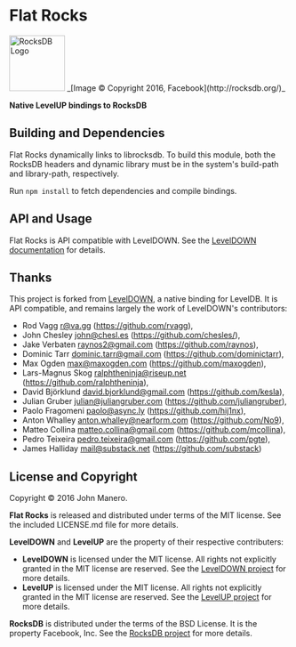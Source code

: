 Flat Rocks
=========

<img alt="RocksDB Logo" height="100" src="http://rocksdb.org/wp-content/themes/rocksdb/rocksdb.png">
_[Image © Copyright 2016, Facebook](http://rocksdb.org/)_

**Native LevelUP bindings to RocksDB**

## Building and Dependencies

Flat Rocks dynamically links to librocksdb. To build this module, both the RocksDB headers and dynamic library must be in the system's build-path and library-path, respectively.

Run `npm install` to fetch dependencies and compile bindings.

## API and Usage

Flat Rocks is API compatible with LevelDOWN. See the [LevelDOWN documentation](https://github.com/Level/leveldown#leveldown) for details.

## Thanks

This project is forked from [LevelDOWN](https://github.com/Level/leveldown), a native binding for LevelDB. It is API compatible, and remains largely the work of LevelDOWN's contributors:

* Rod Vagg <r@va.gg> (https://github.com/rvagg),
* John Chesley <john@chesl.es> (https://github.com/chesles/),
* Jake Verbaten <raynos2@gmail.com> (https://github.com/raynos),
* Dominic Tarr <dominic.tarr@gmail.com> (https://github.com/dominictarr),
* Max Ogden <max@maxogden.com> (https://github.com/maxogden),
* Lars-Magnus Skog <ralphtheninja@riseup.net> (https://github.com/ralphtheninja),
* David Björklund <david.bjorklund@gmail.com> (https://github.com/kesla),
* Julian Gruber <julian@juliangruber.com> (https://github.com/juliangruber),
* Paolo Fragomeni <paolo@async.ly> (https://github.com/hij1nx),
* Anton Whalley <anton.whalley@nearform.com> (https://github.com/No9),
* Matteo Collina <matteo.collina@gmail.com> (https://github.com/mcollina),
* Pedro Teixeira <pedro.teixeira@gmail.com> (https://github.com/pgte),
* James Halliday <mail@substack.net> (https://github.com/substack)

## License and Copyright

Copyright © 2016 John Manero.

**Flat Rocks** is released and distributed under terms of the MIT license. See the included LICENSE.md file for more details.

**LevelDOWN** and **LevelUP** are the property of their respective contributers:

* **LevelDOWN** is licensed under the MIT license. All rights not explicitly granted in the MIT license are reserved. See the [LevelDOWN project](https://github.com/Level/leveldown/blob/master/LICENSE.md) for more details.
* **LevelUP** is licensed under the MIT license. All rights not explicitly granted in the MIT license are reserved. See the [LevelUP project](https://github.com/Level/levelup/blob/master/LICENSE.md) for more details.

**RocksDB** is distributed under the terms of the BSD License. It is the property Facebook, Inc. See the [RocksDB project](https://github.com/facebook/rocksdb/blob/master/LICENSE) for more details.
